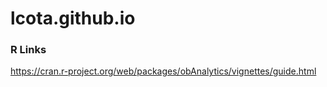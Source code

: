 lcota.github.io
===============

### R Links
https://cran.r-project.org/web/packages/obAnalytics/vignettes/guide.html

